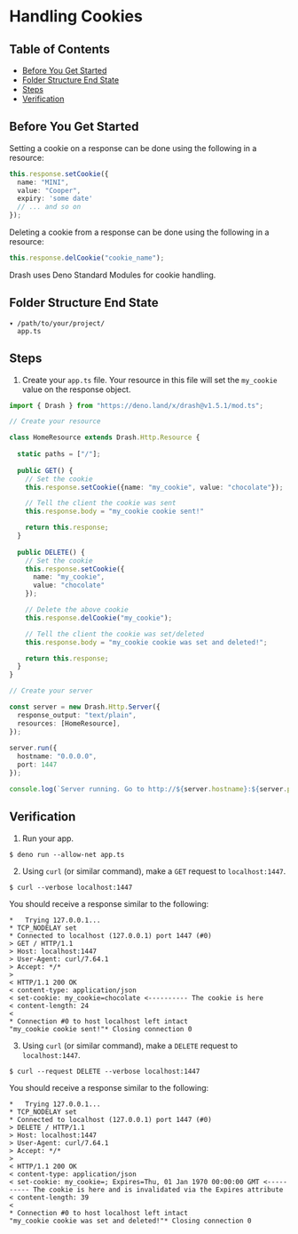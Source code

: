# Handling Cookies

## Table of Contents

* [Before You Get Started](#before-you-get-started)
* [Folder Structure End State](#folder-structure-end-state)
* [Steps](#steps)
* [Verification](#verification)

## Before You Get Started

Setting a cookie on a response can be done using the following in a resource:

```typescript
this.response.setCookie({
  name: "MINI",
  value: "Cooper",
  expiry: 'some date'
  // ... and so on
});
```

Deleting a cookie from a response can be done using the following in a resource:

```typescript
this.response.delCookie("cookie_name");
```

Drash uses Deno Standard Modules for cookie handling.

## Folder Structure End State

```text
▾ /path/to/your/project/
  app.ts
```

## Steps

1. Create your `app.ts` file. Your resource in this file will set the `my_cookie` value on the response object.

  ```typescript
  import { Drash } from "https://deno.land/x/drash@v1.5.1/mod.ts";

  // Create your resource

  class HomeResource extends Drash.Http.Resource {
   
    static paths = ["/"];
   
    public GET() {
      // Set the cookie
      this.response.setCookie({name: "my_cookie", value: "chocolate"});

      // Tell the client the cookie was sent
      this.response.body = "my_cookie cookie sent!"

      return this.response;
    }
   
    public DELETE() {
      // Set the cookie
      this.response.setCookie({
        name: "my_cookie",
        value: "chocolate"
      });

      // Delete the above cookie
      this.response.delCookie("my_cookie");

      // Tell the client the cookie was set/deleted
      this.response.body = "my_cookie cookie was set and deleted!";

      return this.response;
    }
  }

  // Create your server

  const server = new Drash.Http.Server({
    response_output: "text/plain",
    resources: [HomeResource],
  });
   
  server.run({
    hostname: "0.0.0.0",
    port: 1447
  });

  console.log(`Server running. Go to http://${server.hostname}:${server.port}.`);
  ```

## Verification

1. Run your app.

  ```shell
  $ deno run --allow-net app.ts
  ```

2. Using `curl` (or similar command), make a `GET` request to `localhost:1447`.

  ```shell
  $ curl --verbose localhost:1447
  ```

  You should receive a response similar to the following:

  ```text
  *   Trying 127.0.0.1...
  * TCP_NODELAY set
  * Connected to localhost (127.0.0.1) port 1447 (#0)
  > GET / HTTP/1.1
  > Host: localhost:1447
  > User-Agent: curl/7.64.1
  > Accept: */*
  >
  < HTTP/1.1 200 OK
  < content-type: application/json
  < set-cookie: my_cookie=chocolate <---------- The cookie is here
  < content-length: 24
  <
  * Connection #0 to host localhost left intact
  "my_cookie cookie sent!"* Closing connection 0 
  ```

3. Using `curl` (or similar command), make a `DELETE` request to `localhost:1447`.

  ```shell
  $ curl --request DELETE --verbose localhost:1447
  ```

  You should receive a response similar to the following:

  ```text
  *   Trying 127.0.0.1...
  * TCP_NODELAY set
  * Connected to localhost (127.0.0.1) port 1447 (#0)
  > DELETE / HTTP/1.1
  > Host: localhost:1447
  > User-Agent: curl/7.64.1
  > Accept: */*
  >
  < HTTP/1.1 200 OK
  < content-type: application/json
  < set-cookie: my_cookie=; Expires=Thu, 01 Jan 1970 00:00:00 GMT <---------- The cookie is here and is invalidated via the Expires attribute
  < content-length: 39
  <
  * Connection #0 to host localhost left intact
  "my_cookie cookie was set and deleted!"* Closing connection 0
  ```